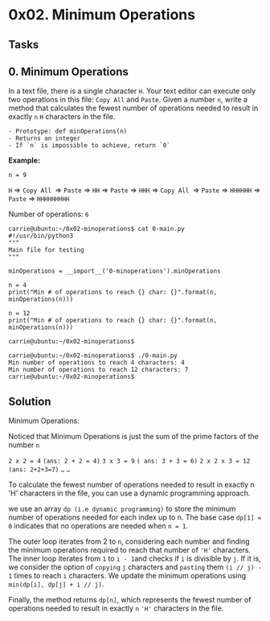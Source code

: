 # 0x02. Minimum Operations


## Tasks

## 0. Minimum Operations
In a text file, there is a single character `H`. Your text editor can execute only two operations in this file: `Copy All` and `Paste`. Given a number `n`, write a method that calculates the fewest number of operations needed to result in exactly `n` `H` characters in the file.

    - Prototype: def minOperations(n)
    - Returns an integer
    - If `n` is impossible to achieve, return `0`

**Example:**

`n = 9`

`H` => `Copy All `=> `Paste` => `HH` => `Paste` => `HHH` => `Copy All `=> `Paste` => `HHHHHH` => `Paste` => `HHHHHHHHH`

Number of operations: `6`

```
carrie@ubuntu:~/0x02-minoperations$ cat 0-main.py
#!/usr/bin/python3
"""
Main file for testing
"""

minOperations = __import__('0-minoperations').minOperations

n = 4
print("Min # of operations to reach {} char: {}".format(n, minOperations(n)))

n = 12
print("Min # of operations to reach {} char: {}".format(n, minOperations(n)))

carrie@ubuntu:~/0x02-minoperations$
```

```
carrie@ubuntu:~/0x02-minoperations$ ./0-main.py
Min number of operations to reach 4 characters: 4
Min number of operations to reach 12 characters: 7
carrie@ubuntu:~/0x02-minoperations$
```

## Solution

Minimum Operations:

Noticed that Minimum Operations is just the sum of the prime factors of the number `n`

`2 x 2 = 4` `(ans: 2 + 2 = 4)`
`3 x 3 = 9` `( ans: 3 + 3 = 6)`
`2 x 2 x 3 = 12` `(ans: 2+2+3=7)`
`…`
`…`

To calculate the fewest number of operations needed to result in exactly n 'H' characters in the file, you can use a dynamic programming approach.

we use an array `dp (i.e dynamic programming)` to store the minimum number of operations needed for each index up to n. The base case `dp[1] = 0` indicates that no operations are needed when `n = 1`.

The outer loop iterates from 2 to `n`, considering each number and finding the minimum operations required to reach that number of `'H'` characters. The inner loop iterates from `1` to `i - 1`and checks if `i` is divisible by `j`. If it is, we consider the option of `copying` `j` characters and `pasting` them `(i // j) - 1` times to reach `i` characters. We update the minimum operations using `min(dp[i], dp[j] + i // j)`.

Finally, the method returns `dp[n]`, which represents the fewest number of operations needed to result in exactly `n` `'H'` characters in the file.
